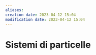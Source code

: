```yaml
---
aliases: 
creation date: 2023-04-12 15:04
modification date: 2023-04-12 15:04
---
```


# Sistemi di particelle



